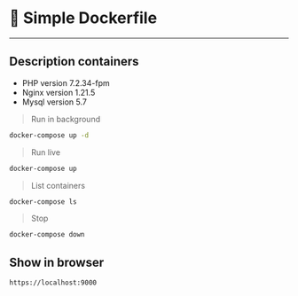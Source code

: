 # 🐳 Simple Dockerfile 
*****
## Description containers
- PHP version 7.2.34-fpm
- Nginx version 1.21.5
- Mysql version 5.7

> Run in background

```bash
docker-compose up -d
```

> Run live

```bash
docker-compose up

```

> List containers

```bash
docker-compose ls
```

> Stop

```bash
docker-compose down
```

## Show in browser

```bash
https://localhost:9000
```

